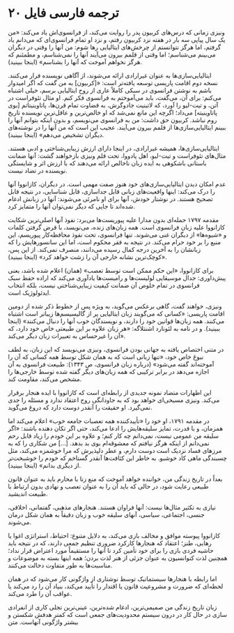 # ترجمه فارسی فایل ۲۰

ونیزی زمانی که درس‌های کربیون پدر را روایت می‌کند، از فرانسوی‌اش یاد می‌کند: «من یک سال پیاپی سه بار در هفته نزد کربیون رفتم، و نزد او تمام فرانسوی‌ای که می‌دانم یاد گرفتم، اما هرگز نتوانستم از چرخش‌های ایتالیایی رها شوم: من آنها را وقتی در دیگران می‌بینم می‌شناسم؛ اما وقتی از قلمم بیرون می‌آیند آنها را نمی‌شناسم، و مطمئنم که هرگز نخواهم آموخت که آنها را بشناسم» (اینجا ببینید).

ایتالیایی‌سازی‌ها به عنوان غیرارادی ارائه می‌شوند، از آگاهی نویسنده فرار می‌کنند. نسخه دوم اقامت پاریسی توسعه یافته‌تر است: «[کربیون] به من گفت که اگر امیدوار باشم به نوشتن فرانسوی در سبکی کاملاً عاری از روح ایتالیایی برسم، خیلی اشتباه می‌کنم: برای آن، می‌گفت، باید می‌آموختم به فرانسوی فکر کنم. او مثال تئوفراست در آتن، و تیت-لیو را آورد، که لاتینیت جادوگرش، به قضاوت تمام قرن‌ها، پاتاوینیتاتم [بوی پاتاوینیته] می‌داد؛ اگرچه این مانع نمی‌شد که او خالص‌ترین و عاقل‌ترین نویسنده تاریخ روم نباشد. کربیون حق داشت: من به فرانسوی می‌نویسم، و بدون اینکه بتوانم آنها را ببینم ایتالیایی‌سازی‌ها از قلمم بیرون می‌آیند. عجیب این است که من آنها را در نوشته‌های دیگران تشخیص می‌دهم» (اینجا ببینید).

ایتالیایی‌سازی‌ها، همیشه غیرارادی، در اینجا دارای ارزش زیبایی‌شناختی و ادبی هستند. مثال‌های تئوفراست و تیت-لیو، اهل پادووا، تحت قلم ونیزی بازخواهند گشت: آنها ضمانت باستانی باشکوهی به ایده زبان ناخالص ارائه می‌دهند که با ارزش اثر و شایستگی نویسنده در تضاد نیست.

عدم امکان دیدن ایتالیایی‌سازی‌های خود هنوز صفت مهمی است. در دیگران، کازانووا آنها را درک می‌کند: اینها واقعیت‌های زبانی قابل جداسازی، قابل شناسایی، در نتیجه قابل تصحیح هستند. در نوشتار خودش، آنها برای او نامرئی می‌شوند: آنها در زبانش ادغام شده‌اند تا جایی که دیگر نمی‌توان آنها را متمایز کرد.

مقدمه ۱۷۹۷ حمله‌ای بدون مدارا علیه پیوریست‌ها می‌برد: نفوذ آنها اصلی‌ترین شکایت کازانووا علیه زبان فرانسوی است. همه زبان‌های زنده، می‌نویسد، با قرض گرفتن کلمات و «شیوه‌ها» از دیگران غنی می‌شوند. تنها فرانسوی، تحت نفوذ محافظه‌کار پیوریسم، این منبع را بر خود حرام می‌کند. در نتیجه به فقر محکوم است، اما این سانسورهایش را که زبانشان را به آخرین درجه کمال رسیده می‌دانند، منصرف نمی‌کند. از این پس، «کوچک‌ترین نشانه خارجی آن را زشت خواهد کرد» (اینجا ببینید).

برای کازانووا، «این حکم ممکن است توسط تعصب» (همان) اعلام شده باشد، یعنی پیش‌داوری: جدال موسیقایی لولیست‌ها و رامیست‌ها یادآوری می‌کند که اراده حفظ سبک فرانسوی در تمام خلوص آن ضمانت کیفیت زیبایی‌شناختی نیست، بلکه انتخاب ایدئولوژیک است.

ونیزی، خواهند گفت، گاهی برعکس می‌گوید، به ویژه پس از خطوط ذکر شده از دومین اقامت پاریسی: «کسانی که می‌گویند زبان ایتالیایی پر از گالیسیسم‌ها زیباتر است اشتباه می‌کنند. همه زبان‌ها قوانین خود را دارند، و نویسندگان خوب آنها را دنبال می‌کنند» (اینجا ببینید). و در نامه به لئونارد اشنتلاگه: «هر زبان علاوه بر این طبیعتی خاص خود دارد، که آن را غیرحساس به تعبیرات زبان دیگر می‌کند».

در متنی اختصاص یافته به جهانی بودن فرانسوی، ونیزی می‌نویسد که این زبان، به لطف نبوغ خاص خود، «تنها زبانی است که به همان شکل توسط همه کسانی که آن را آموخته‌اند گفته می‌شود» (درباره زبان فرانسوی، ص ۱۳۴۳): طبیعت فرانسوی به آن اجازه می‌دهد در برابر ترکیبی که همه زبان‌های دیگر گفته شده توسط خارجی‌ها را مشخص می‌کند، مقاومت کند.

این اظهارات متضاد نمونه جدیدی از رابطه‌ای است که کازانووا با ایده هنجار برقرار می‌کند. ونیزی مسیحی‌ای خواهد بود که به جاودانگی روح اعتقاد ندارد و مسئله را جدی نمی‌گیرد. او حقیقت را آنقدر دوست دارد که دروغ می‌گوید.

در مقدمه ۱۷۹۱، او خود را «تأییدکننده همه تعصبات جامعه خوب» اعلام می‌کند اما همزمان، و با قدرت، تمایز سلیقه‌هایش را ادعا می‌کند، حتی اگر تکان دهنده باشند: «اگر سلیقه من عمومی نیست، نمی‌دانم چه کار کنم؛ و علاوه بر این خودم را زیاد قابل رحم نمی‌دانم از اینکه هرگز نیافتم که معشوقه‌ام بوی بد بدهد. [...] من شکاری را که به مرزهای فساد نزدیک است دوست دارم، و عطر دلپذیرش که مرا خوشمزه می‌کند، مثل چسبندگی ماهی کاد خوشبو. به خاطر این کثافت‌ها آنقدر گستاخم که خودم را خوشبخت‌تر از دیگری بدانم» (اینجا ببینید).

بعداً در تاریخ زندگی من، خواننده خواهد آموخت که منع زنا با محارم باید به عنوان قانون طبیعی رعایت شود، در حالی که باید آن را به عنوان تعصب و نهادی بدون ارتباط با طبیعت اندیشید.

نیازی به تکثیر مثال‌ها نیست: آنها فراوان هستند. هنجارهای مذهبی، گفتمانی، اخلاقی، جنسی، اجتماعی، سیاسی، آنهای سلیقه خوب و زبان دقیقاً به همان شکل درمان می‌شوند.

کازانووا پیوسته موافق و مخالف بازی می‌کند، به دلایل متنوع: احتیاط، استراتژی اغوا یا رهایی، طنز؛ اعتقاد که هنجارها کارکرد ضروری تنظیم جمعی دارند، که در نتیجه باید حاشیه فردی بازی را برای خود تأمین کرد تا آنها را مستقیماً مورد اعتراض قرار نداد؛ همچنین لذت کنوانسیون به عنوان جزئی از هنر لذت بردن؛ همه اینها بسته به موضوعات و مناسبت‌ها به طور متفاوت دخالت می‌کنند.

اما رابطه با هنجارها سیستماتیک توسط نوشتاری از واژگونی کار می‌شود که در همان لحظه‌ای که ضرورت و مشروعیت قانون یا اقتدار را تأیید می‌کند، بنیاد آن را رد می‌کند یا عواقب آن را طرد می‌کند.

زبان تاریخ زندگی من صمیمی‌ترین، ادغام شده‌ترین، عینی‌ترین تجلی کاری از انفرادی سازی در حال کار در درون سیستم محدودیت‌های جمعی است که کمتر هدفش شکستن و بیشتر واژگونی آنهاست. متن

